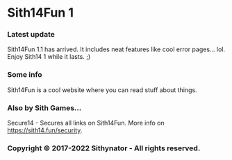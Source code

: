 # Sith14Fun 1

### Latest update
Sith14Fun 1.1 has arrived. It includes neat features like cool error pages... lol. Enjoy Sith14 1 while it lasts. ;)

### Some info
Sith14Fun is a cool website where you can read stuff about things.

### Also by Sith Games...
Secure14 - Secures all links on Sith14Fun. More info on https://sith14.fun/security.

### Copyright © 2017-2022 Sithynator - All rights reserved.
